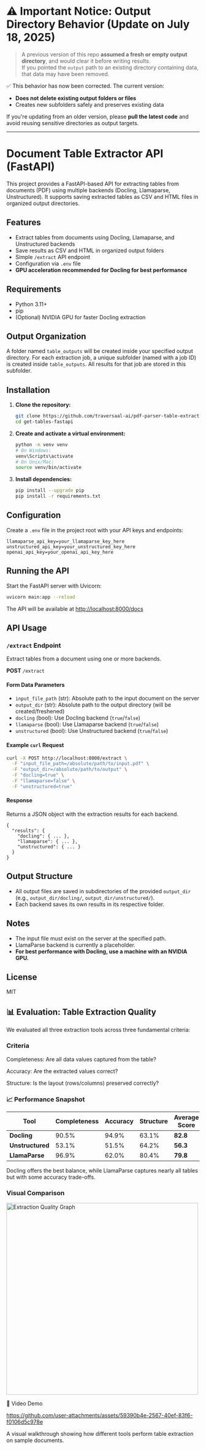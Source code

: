 # ⚠️ Important Notice: Output Directory Behavior (Update on July 18, 2025)

> A previous version of this repo **assumed a fresh or empty output directory**, and would clear it before writing results.  
> If you pointed the `output` path to an existing directory containing data, that data may have been removed.

✅ This behavior has now been corrected. The current version:
- **Does not delete existing output folders or files**
- Creates new subfolders safely and preserves existing data

If you're updating from an older version, please **pull the latest code** and avoid reusing sensitive directories as output targets.

---

# Document Table Extractor API (FastAPI)

This project provides a FastAPI-based API for extracting tables from documents (PDF) using multiple backends (Docling, Llamaparse, Unstructured). It supports saving extracted tables as CSV and HTML files in organized output directories.

## Features
- Extract tables from documents using Docling, Llamaparse, and Unstructured backends
- Save results as CSV and HTML in organized output folders
- Simple `/extract` API endpoint
- Configuration via `.env` file
- **GPU acceleration recommended for Docling for best performance**

## Requirements
- Python 3.11+
- pip
- (Optional) NVIDIA GPU for faster Docling extraction

## Output Organization
A folder named `table_outputs` will be created inside your specified output directory. For each extraction job, a unique subfolder (named with a job ID) is created inside `table_outputs`. All results for that job are stored in this subfolder.

## Installation
1. **Clone the repository:**
   ```sh
   git clone https://github.com/traversaal-ai/pdf-parser-table-extraction-fast-api.git
   cd get-tables-fastapi
   ```
2. **Create and activate a virtual environment:**
   ```sh
   python -m venv venv
   # On Windows:
   venv\Scripts\activate
   # On Unix/Mac:
   source venv/bin/activate
   ```
3. **Install dependencies:**
   ```sh
   pip install --upgrade pip
   pip install -r requirements.txt
   ```

## Configuration
Create a `.env` file in the project root with your API keys and endpoints:

```
llamaparse_api_key=your_llamaparse_key_here
unstructured_api_key=your_unstructured_key_here
openai_api_key=your_openai_api_key_here
```

## Running the API
Start the FastAPI server with Uvicorn:

```sh
uvicorn main:app --reload
```

The API will be available at [http://localhost:8000/docs](http://localhost:8000/docs)

## API Usage
### `/extract` Endpoint
Extract tables from a document using one or more backends.

**POST** `/extract`

#### Form Data Parameters
- `input_file_path` (str): Absolute path to the input document on the server
- `output_dir` (str): Absolute path to the output directory (will be created/freshened)
- `docling` (bool): Use Docling backend (`true`/`false`)
- `llamaparse` (bool): Use Llamaparse backend (`true`/`false`)
- `unstructured` (bool): Use Unstructured backend (`true`/`false`)

#### Example `curl` Request
```sh
curl -X POST http://localhost:8000/extract \
  -F "input_file_path=/absolute/path/to/input.pdf" \
  -F "output_dir=/absolute/path/to/output" \
  -F "docling=true" \
  -F "llamaparse=false" \
  -F "unstructured=true"
```

#### Response
Returns a JSON object with the extraction results for each backend.

```
{
  "results": {
    "docling": { ... },
    "llamaparse": { ... },
    "unstructured": { ... }
  }
}
```

## Output Structure
- All output files are saved in subdirectories of the provided `output_dir` (e.g., `output_dir/docling/`, `output_dir/unstructured/`).
- Each backend saves its own results in its respective folder.

## Notes
- The input file must exist on the server at the specified path.
- LlamaParse backend is currently a placeholder.
- **For best performance with Docling, use a machine with an NVIDIA GPU.**

## License
MIT


## 📊 Evaluation: Table Extraction Quality
We evaluated all three extraction tools across three fundamental criteria:

### Criteria	
Completeness: Are all data values captured from the table?

Accuracy: Are the extracted values correct?

Structure: Is the layout (rows/columns) preserved correctly?

### 📈 Performance Snapshot
| Tool         | Completeness | Accuracy | Structure | Average Score |
|--------------|--------------|----------|-----------|----------------|
| **Docling**      | 90.5%        | 94.9%    | 63.1%     | **82.8**        |
| **Unstructured** | 53.1%        | 51.5%    | 64.2%     | **56.3**        |
| **LlamaParse**   | 96.9%        | 62.0%    | 80.4%     | **79.8**        |


Docling offers the best balance, while LlamaParse captures nearly all tables but with some accuracy trade-offs.

### Visual Comparison
<img width="500" height="500" alt="Extraction Quality Graph" src="https://github.com/user-attachments/assets/1e4e800d-1ec5-48a1-adc4-9d9280092650" />


🎥 Video Demo


https://github.com/user-attachments/assets/59390b4e-2567-40ef-83f6-f0106d5c978e



A visual walkthrough showing how different tools perform table extraction on sample documents.






